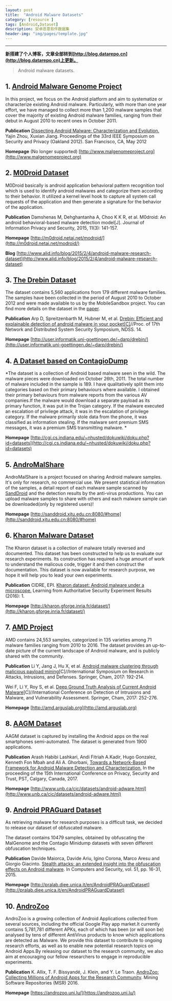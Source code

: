 ```yaml
---
layout: post
title:  "Android Malware Datasets"
category: [resource ]
tags: [Android,Dataset]
description: 安卓恶意软件数据集
header-img: "img/pages/template.jpg"
---
```




----

**新搭建了个人博客，文章全部转到[http://blog.datarepo.cn](http://blog.datarepo.cn)上更新。**

> Android malware datasets.
>

## 1. [Android Malware Genome Project](http://www.malgenomeproject.org/)

In this project, we focus on the Android platform and aim to systematize or characterize existing Android malware. Particularly, with more than one year effort, we have managed to collect more than 1,200 malware samples that cover the majority of existing Android malware families, ranging from their debut in August 2010 to recent ones in October 2011.

**Publication**
[Dissecting Android Malware: Characterization and Evolution.](http://ieeexplore.ieee.org/xpls/abs_all.jsp?arnumber=6234407&tag=1)
Yajin Zhou, Xuxian Jiang.
Proceedings of the 33rd IEEE Symposium on Security and Privacy (Oakland 2012). 
San Francisco, CA, May 2012  

**Homepage** (No longer supported)
[http://www.malgenomeproject.org](http://www.malgenomeproject.org)

## 2. [M0Droid Dataset](http://m0droid.netai.net/modroid/)

M0Droid basically is android application behavioral pattern recognition tool which is used to identify android malwares and categorize them according to their behavior. It utilized a kernel level hook to capture all system call requests of the application and then generate a signature for the behavior of the application. 

**Publication**
Damshenas M, Dehghantanha A, Choo K K R, et al. M0droid: An android behavioral-based malware detection model[J]. Journal of Information Privacy and Security, 2015, 11(3): 141-157.

**Homepage**
[http://m0droid.netai.net/modroid/](http://m0droid.netai.net/modroid/)

**Blog**
[http://www.alid.info/blog/2015/2/4/android-malware-research-dataset](http://www.alid.info/blog/2015/2/4/android-malware-research-dataset)

## 3. [The Drebin Dataset ](http://user.informatik.uni-goettingen.de/~darp/drebin/)

The dataset contains 5,560 applications from 179 different malware families. The samples have been collected in the period of August 2010 to October 2012 and were made available to us by the MobileSandbox project. You can find more details on the dataset in the [paper](http://filepool.informatik.uni-goettingen.de/publication/sec//2014-ndss.pdf).

**Publication** 
Arp D, Spreitzenbarth M, Hubner M, et al. [Drebin: Efficient and explainable detection of android malware in your pocket[C]](http://filepool.informatik.uni-goettingen.de/publication/sec//2014-ndss.pdf)//Proc. of 17th Network and Distributed System Security Symposium, NDSS. 14.

**Homepage**
[http://user.informatik.uni-goettingen.de/~darp/drebin/](http://user.informatik.uni-goettingen.de/~darp/drebin/)

## 4. [A Dataset based on ContagioDump](http://cgi.cs.indiana.edu/~nhusted/dokuwiki/doku.php?id=datasets)

*The dataset is a collection of Android based malware seen in the wild. The malware pieces were downloaded on October 26th, 2011. The total number of malware included in the sample is 189. I have qualitatively split them into categories based on their primary behaviours where available. I obtained their primary behaviours from malware reports from the various AV companies.If the malware would download a separate payload as its primary function, it was put in the Trojan category. If the malware executed an escalation of privilege attack, it was in the escalation of privilege category. If the malware primarily stole data from the phone, it was classified as information stealing. If the malware sent premium SMS messages, it was a premium SMS transmitting malware. *

**Homepage**
[http://cgi.cs.indiana.edu/~nhusted/dokuwiki/doku.php?id=datasets](http://cgi.cs.indiana.edu/~nhusted/dokuwiki/doku.php?id=datasets)

## 5. [AndroMalShare](http://sanddroid.xjtu.edu.cn:8080/#home)

AndroMalShare is a project focused on sharing Android malware samples. It's only for research, no commercial use. We present statistical information of the samples, a detail report of each malware sample scanned by [SandDroid](http://sanddroid.xjtu.edu.cn) and the detection results by the anti-virus productions. You can upload malware samples to share with others and each malware sample can be downloaded(only by registered users)!

**Homepage**
[http://sanddroid.xjtu.edu.cn:8080/#home](http://sanddroid.xjtu.edu.cn:8080/#home)

## 6. [Kharon Malware Dataset](http://kharon.gforge.inria.fr/dataset/)

The Kharon dataset is a collection of malware totally reversed and documented. This dataset has been constructed to help us to evaluate our research experiments. Its construction has required a huge amount of work to understand the malicous code, trigger it and then construct the documentation. This dataset is now available for research purpose, we hope it will help you to lead your own experiments.

**Publication**
CIDRE, EPI. [Kharon dataset: Android malware under a microscope.](https://www.usenix.org/system/files/conference/laser2016/laser2016-paper-kiss.pdf) Learning from Authoritative Security Experiment Results (2016): 1.

**Homepage**
[http://kharon.gforge.inria.fr/dataset/](http://kharon.gforge.inria.fr/dataset/)

## 7. [AMD Project](http://amd.arguslab.org)

AMD contains 24,553 samples, categorized in 135 varieties among 71 malware families ranging from 2010 to 2016. The dataset provides an up-to-date picture of the current landscape of Android malware, and is publicly shared with the community.

**Publication**
Li Y, Jang J, Hu X, et al. [Android malware clustering through malicious payload mining](https://arxiv.org/pdf/1707.04795.pdf)[C]//International Symposium on Research in Attacks, Intrusions, and Defenses. Springer, Cham, 2017: 192-214.

Wei F, Li Y, Roy S, et al. [Deep Ground Truth Analysis of Current Android Malware](http://www.fengguow.com/resources/papers/AMD-DIMVA17.pdf)[C]//International Conference on Detection of Intrusions and Malware, and Vulnerability Assessment. Springer, Cham, 2017: 252-276.

**Homepage**
[http://amd.arguslab.org](http://amd.arguslab.org)

## 8. [AAGM Dataset](http://www.unb.ca/cic/datasets/android-adware.html)

AAGM dataset is captured by installing the Android apps on the real smartphones semi-automated. The dataset is generated from 1900 applications.

**Publication**
Arash Habibi Lashkari, Andi Fitriah A.Kadir, Hugo Gonzalez, Kenneth Fon Mbah and Ali A. Ghorbani, [Towards a Network-Based Framework for Android Malware Detection and Characterization](https://www.ucalgary.ca/pst2017/files/pst2017/paper-3.pdf), In the proceeding of the 15th International Conference on Privacy, Security and Trust, PST, Calgary, Canada, 2017.

**Homepage**
[http://www.unb.ca/cic/datasets/android-adware.html](http://www.unb.ca/cic/datasets/android-adware.html)

## 9. [Android PRAGuard Dataset](http://pralab.diee.unica.it/en/AndroidPRAGuardDataset)

As retrieving malware for research purposes is a difficult task, we decided to release our dataset of obfuscated malware.

The dataset contains 10479 samples, obtained by obfuscating the MalGenome and the Contagio Minidump datasets with seven different obfuscation techniques. 

**Publication**
Davide Maiorca, Davide Ariu, Igino Corona, Marco Aresu and Giorgio Giacinto. [Stealth attacks: an extended insight into the obfuscation effects on Android malware](http://pralab.diee.unica.it/sites/default/files/MaiorcaCoSe2015Final.pdf). In Computers and Security, vol. 51, pp. 16-31, 2015.

**Homepage**
[http://pralab.diee.unica.it/en/AndroidPRAGuardDataset](http://pralab.diee.unica.it/en/AndroidPRAGuardDataset)

## 10. [AndroZoo](https://androzoo.uni.lu/)

AndroZoo is a growing collection of Android Applications collected from several sources, including the official Google Play app market.It currently contains 5,781,781 different APKs, each of which has been (or will soon be) analysed by tens of different AntiVirus products to know which applications are detected as Malware.
We provide this dataset to contribute to ongoing research efforts, as well as to enable new potential research topics on Android Apps.By releasing our dataset to the research community, we also aim at encouraging our fellow researchers to engage in reproducible experiments. 

**Publication**
K. Allix, T. F. Bissyandé, J. Klein, and Y. Le Traon. [AndroZoo: Collecting Millions of Android Apps for the Research Community](https://androzoo.uni.lu/static/papers/androzoo-msr.pdf). Mining Software Repositories (MSR) 2016.

**Homepage**
[https://androzoo.uni.lu/](https://androzoo.uni.lu/)
